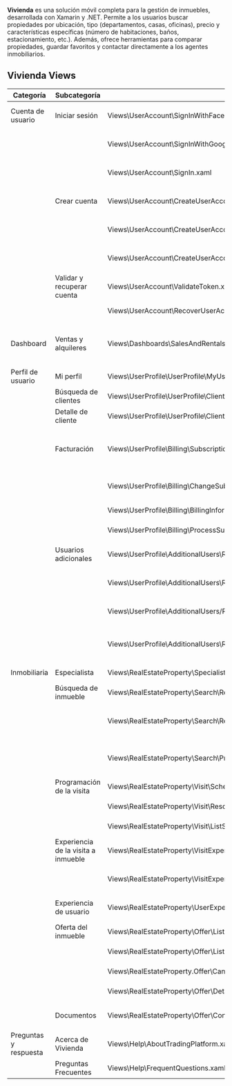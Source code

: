 <b>Vivienda</b> es una solución móvil completa para la gestión de inmuebles, desarrollada con Xamarin y .NET. Permite a los usuarios buscar propiedades por ubicación, tipo (departamentos, casas, oficinas), precio y características específicas (número de habitaciones, baños, estacionamiento, etc.). Además, ofrece herramientas para comparar propiedades, guardar favoritos y contactar directamente a los agentes inmobiliarios.

## Vivienda Views

| Categoría | Subcategoría | Pantalla | Descripción |
|---|---|---|---|
| Cuenta de usuario | Iniciar sesión | Views\UserAccount\SignInWithFacebookAccount.xaml | Iniciar sesión con cuenta de Facebook |
|  |  | Views\UserAccount\SignInWithGoogleAccount.xaml | Iniciar sesión con cuenta de Google |
|  |  | Views\UserAccount\SignIn.xaml | Iniciar sesión con DNI y contraseña |
|  | Crear cuenta | Views\UserAccount\CreateUserAccountVivienda.xaml | Crear cuenta usuario Vivienda |
|  |  | Views\UserAccount\CreateUserAccountAgent.xaml | Crear cuenta usuario Agente |
|  |  | Views\UserAccount\CreateUserAccountBroker.xaml | Crear cuenta usuario Broker |
|  | Validar y recuperar cuenta | Views\UserAccount\ValidateToken.xaml | Validar Token |
|  |  | Views\UserAccount\RecoverUserAccount.xaml | Recuperar cuenta |
| Dashboard | Ventas y alquileres | Views\Dashboards\SalesAndRentalsOnGoals.xaml | Ventas y alquileres sobre las metas ingresadas |
| Perfil de usuario | Mi perfil | Views\UserProfile\UserProfile\MyUserProfile.xaml | Mi perfil |
|  | Búsqueda de clientes | Views\UserProfile\UserProfile\ClientSearch.xaml | Búsqueda de clientes |
|  | Detalle de cliente | Views\UserProfile\UserProfile\ClientDetail.xaml | Detalle de cliente |
|  | Facturación | Views\UserProfile\Billing\SubscriptionPlansVivienda.xaml | Planes Vivienda (Oro, Plata, Bronce, Trial) |
|  |  | Views\UserProfile\Billing\ChangeSubscriptionPlans.xaml | Cambiar de plan Vivienda |
|  |  | Views\UserProfile\Billing\BillingInformation.xaml | Datos de facturación |
|  |  | Views\UserProfile\Billing\ProcessSubscriptionPayment.xaml | Procesar pago |
|  | Usuarios adicionales | Views\UserProfile\AdditionalUsers\RegisterRealEstateAgent.xaml | Registrar agente inmobiliario |
|  |  | Views\UserProfile\AdditionalUsers\ReadEstateAgentSearch.xaml | Búsqueda de agente inmobiliario |
|  |  | Views\UserProfile\AdditionalUsers/RealEstateAgentDetail.xaml | Detalle de agente inmobiliario |
|  |  | Views\UserProfile\AdditionalUsers\RateAndReviewRealEstateAgent.xaml | Calificar y comentar agente inmobiliario |
| Inmobiliaria | Especialista | Views\RealEstateProperty\Specialist\SpecialistProfile.xaml | Perfil de especialista |
|  | Búsqueda de inmueble | Views\RealEstateProperty\Search\RealEstateListingSearch.xaml | Búsqueda de inmueble |
|  |  | Views\RealEstateProperty\Search\RealEstateListingSearchByLocationMap.xaml | Búsqueda de inmueble por localización en mapa |
|  |  | Views\RealEstateProperty\Search\PropertyDetail.xaml | Detalle de inmueble y inmuebles similares |
|  | Programación de la visita | Views\RealEstateProperty\Visit\SchedulePropertyVisit.xaml | Programar la visita |
|  |  | Views\RealEstateProperty\Visit\RescheduleVisitProperty.xaml | Reprogramar la visita |
|  |  | Views\RealEstateProperty\Visit\ListScheduledPropertyVisits.xaml | Visitas programadas |
|  | Experiencia de la visita a inmueble | Views\RealEstateProperty\VisitExperience\RateAndCommentVisitedProperty.xaml | Calificar y comentar inmueble |
|  |  | Views\RealEstateProperty\VisitExperience\ViewCommentsRecentVisitsProperty.xaml | Comentarios de visitas recientes |
|  | Experiencia de usuario | Views\RealEstateProperty\UserExperience\RateAndCommentPlatformClient.xaml | Calificar y comentar Plataforma |
|  | Oferta del inmueble | Views\RealEstateProperty\Offer\ListPropertiesReserved.xaml | Inmuebles reservados |
|  |  | Views\RealEstateProperty\Offer\ListPropertiesRequested.xaml | Inmuebles solicitados |
|  |  | Views\RealEstateProperty.Offer\CancelPurchaseOffer.xaml | Cancelar oferta |
|  |  | Views\RealEstateProperty\Offer\DetailPropertyOffered.xaml | Detalle de inmueble |
|  | Documentos | Views\RealEstateProperty\Offer\ContractViewer.xaml | Visor contrato de compra |
| Preguntas y respuesta | Acerca de Vivienda | Views\Help\AboutTradingPlatform.xaml | Acerca de Vivienda |
|  | Preguntas Frecuentes | Views\Help\FrequentQuestions.xaml | Preguntas Frecuentes |
